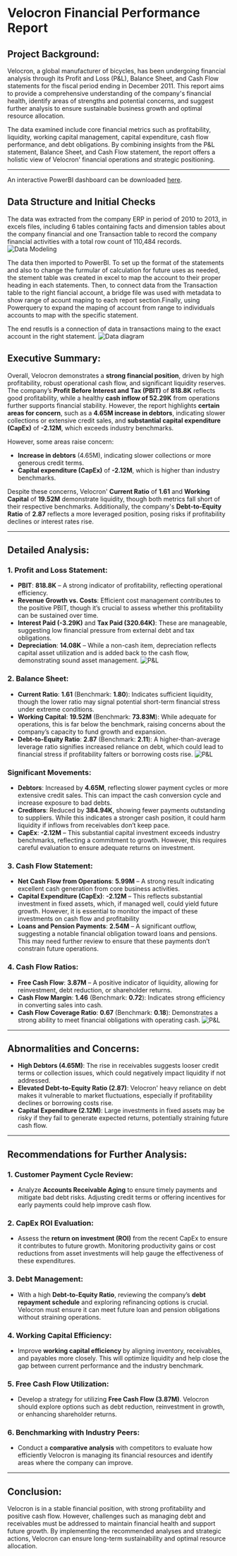 
# **Velocron Financial Performance Report**


## **Project Background:**
Velocron, a global manufacturer of bicycles, has been undergoing financial analysis through its Profit and Loss (P&L), Balance Sheet, and Cash Flow statements for the fiscal period ending in December 2011. This report aims to provide a comprehensive understanding of the company's financial health, identify areas of strengths and potential concerns, and suggest further analysis to ensure sustainable business growth and optimal resource allocation.

The data examined include core financial metrics such as profitability, liquidity, working capital management, capital expenditure, cash flow performance, and debt obligations. By combining insights from the P&L statement, Balance Sheet, and Cash Flow statement, the report offers a holistic view of Velocron' financial operations and strategic positioning.

---
An interactive PowerBI dashboard can be downloaded [here](https://github.com/kelvindinhq/financial_reporting).  

## Data Structure and Initial Checks
The data was extracted from the company ERP in period of 2010 to 2013, in excels files, including 6 tables containing facts and dimension tables about the company financial and one Transaction table to record the company financial activities with a total row count of 110,484 records.  
![Data Modeling](./img/data%20diagrams.PNG)

The data then imported to PowerBI. To set up the format of the statements and also to change the furmular of calculation for future uses as needed, the stement table was created in excel to map the account to their proper heading in each statements. Then, to connect data from the Transaction table to the right fiancial account, a bridge file was used with metadata to show range of acount maping to each report section.Finally, using Powerquery to expand the maping of account from range to individuals accounts to map with the specific statement.

The end resutls is a connection of data in transactions maing to the exact account in the right statement.
![Data diagram](./img/data%20diagram%20bi.PNG)


## **Executive Summary:**

Overall, Velocron demonstrates a **strong financial position**, driven by high profitability, robust operational cash flow, and significant liquidity reserves. The company’s **Profit Before Interest and Tax (PBIT)** of **818.8K** reflects good profitability, while a healthy **cash inflow of 52.29K** from operations further supports financial stability. However, the report highlights **certain areas for concern**, such as a **4.65M increase in debtors**, indicating slower collections or extensive credit sales, and **substantial capital expenditure (CapEx)** of **-2.12M**, which exceeds industry benchmarks. 

However, some areas raise concern:
- **Increase in debtors** (4.65M), indicating slower collections or more generous credit terms.
- **Capital expenditure (CapEx)** of **-2.12M**, which is higher than industry benchmarks.

Despite these concerns, Velocron' **Current Ratio** of **1.61** and **Working Capital** of **19.52M** demonstrate liquidity, though both metrics fall short of their respective benchmarks. Additionally, the company's **Debt-to-Equity Ratio** of **2.87** reflects a more leveraged position, posing risks if profitability declines or interest rates rise.

---

## **Detailed Analysis:**

### **1. Profit and Loss Statement:**
- **PBIT**: **818.8K** – A strong indicator of profitability, reflecting operational efficiency.
- **Revenue Growth vs. Costs**: Efficient cost management contributes to the positive PBIT, though it’s crucial to assess whether this profitability can be sustained over time.
- **Interest Paid (-3.29K)** and **Tax Paid (320.64K)**: These are manageable, suggesting low financial pressure from external debt and tax obligations.
- **Depreciation**: **14.08K** – While a non-cash item, depreciation reflects capital asset utilization and is added back to the cash flow, demonstrating sound asset management.
![P&L](./img/P&L.PNG)

### **2. Balance Sheet:**
- **Current Ratio**: **1.61** (Benchmark: **1.80**): Indicates sufficient liquidity, though the lower ratio may signal potential short-term financial stress under extreme conditions.
- **Working Capital**: **19.52M** (Benchmark: **73.83M**): While adequate for operations, this is far below the benchmark, raising concerns about the company’s capacity to fund growth and expansion.
- **Debt-to-Equity Ratio**: **2.87** (Benchmark: **2.11**): A higher-than-average leverage ratio signifies increased reliance on debt, which could lead to financial stress if profitability falters or borrowing costs rise.
![P&L](./img/BS.PNG)
### **Significant Movements**:
- **Debtors**: Increased by **4.65M**, reflecting slower payment cycles or more extensive credit sales. This can impact the cash conversion cycle and increase exposure to bad debts.
- **Creditors**: Reduced by **384.94K**, showing fewer payments outstanding to suppliers. While this indicates a stronger cash position, it could harm liquidity if inflows from receivables don’t keep pace.
- **CapEx**: **-2.12M** – This substantial capital investment exceeds industry benchmarks, reflecting a commitment to growth. However, this requires careful evaluation to ensure adequate returns on investment.

### **3. Cash Flow Statement**:
- **Net Cash Flow from Operations**: **5.99M** – A strong result indicating excellent cash generation from core business activities.
- **Capital Expenditure (CapEx)**: **-2.12M** – This reflects substantial investment in fixed assets, which, if managed well, could yield future growth. However, it is essential to monitor the impact of these investments on cash flow and profitability
- **Loans and Pension Payments**: **2.54M** – A significant outflow, suggesting a notable financial obligation toward loans and pensions. This may need further review to ensure that these payments don’t constrain future operations.

### **4. Cash Flow Ratios**:
- **Free Cash Flow**: **3.87M** – A positive indicator of liquidity, allowing for reinvestment, debt reduction, or shareholder returns.
- **Cash Flow Margin**: **1.46** (Benchmark: **0.72**): Indicates strong efficiency in converting sales into cash.
- **Cash Flow Coverage Ratio**: **0.67** (Benchmark: **0.18**): Demonstrates a strong ability to meet financial obligations with operating cash.
![P&L](./img/CF.PNG)
---

## **Abnormalities and Concerns**:
- **High Debtors (4.65M)**: The rise in receivables suggests looser credit terms or collection issues, which could negatively impact liquidity if not addressed.
- **Elevated Debt-to-Equity Ratio (2.87)**: Velocron' heavy reliance on debt makes it vulnerable to market fluctuations, especially if profitability declines or borrowing costs rise.
- **Capital Expenditure (2.12M)**: Large investments in fixed assets may be risky if they fail to generate expected returns, potentially straining future cash flow.

---

## **Recommendations for Further Analysis**:

### **1. Customer Payment Cycle Review**:
- Analyze **Accounts Receivable Aging** to ensure timely payments and mitigate bad debt risks. Adjusting credit terms or offering incentives for early payments could help improve cash flow.

### **2. CapEx ROI Evaluation**:
- Assess the **return on investment (ROI)** from the recent CapEx to ensure it contributes to future growth. Monitoring productivity gains or cost reductions from asset investments will help gauge the effectiveness of these expenditures.

### **3. Debt Management**:
- With a high **Debt-to-Equity Ratio**, reviewing the company’s **debt repayment schedule** and exploring refinancing options is crucial. Velocron must ensure it can meet future loan and pension obligations without straining operations.

### **4. Working Capital Efficiency**:
- Improve **working capital efficiency** by aligning inventory, receivables, and payables more closely. This will optimize liquidity and help close the gap between current performance and the industry benchmark.

### **5. Free Cash Flow Utilization**:
- Develop a strategy for utilizing **Free Cash Flow (3.87M)**. Velocron should explore options such as debt reduction, reinvestment in growth, or enhancing shareholder returns.

### **6. Benchmarking with Industry Peers**:
- Conduct a **comparative analysis** with competitors to evaluate how efficiently Velocron is managing its financial resources and identify areas where the company can improve.

---

## **Conclusion**:
Velocron is in a stable financial position, with strong profitability and positive cash flow. However, challenges such as managing debt and receivables must be addressed to maintain financial health and support future growth. By implementing the recommended analyses and strategic actions, Velocron can ensure long-term sustainability and optimal resource allocation.

